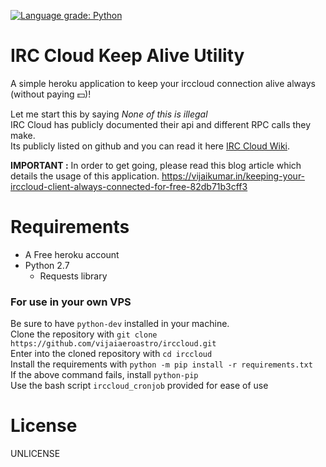 [![Language grade: Python](https://img.shields.io/lgtm/grade/python/g/vijaiaeroastro/irccloud.svg?logo=lgtm&logoWidth=18)](https://lgtm.com/projects/g/vijaiaeroastro/irccloud/context:python)

# IRC Cloud Keep Alive Utility
A simple heroku application to keep your irccloud connection alive always (without paying :dollar:)!

Let me start this by saying *None of this is illegal*  
IRC Cloud has publicly documented their api and different RPC calls they make.  
Its publicly listed on github and you can read it here [IRC Cloud Wiki](https://github.com/irccloud/irccloud-tools/wiki).

**IMPORTANT :** In order to get going, please read this blog article which details the usage of this application.
https://vijaikumar.in/keeping-your-irccloud-client-always-connected-for-free-82db71b3cff3

Requirements
============
* A Free heroku account
* Python 2.7
  * Requests library
  
### For use in your own VPS
Be sure to have `python-dev` installed in your machine.  
Clone the repository with `git clone https://github.com/vijaiaeroastro/irccloud.git`  
Enter into the cloned repository with `cd irccloud`  
Install the requirements with `python -m pip install -r requirements.txt`  
If the above command fails, install `python-pip`  
Use the bash script `irccloud_cronjob` provided for ease of use
  
License
=======
UNLICENSE
